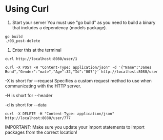 # Using Curl

1. Start your server
You must use "go build" as you need to build a binary that includes a dependency (models package).

```
go build
./03_post-delete
```

1. Enter this at the terminal

```
curl http://localhost:8080/user/1
```

```
curl -X POST -H "Content-Type: application/json" -d '{"Name":"James Bond","Gender":"male","Age":32,"Id":"007"}' http://localhost:8080/user
```

-X is short for --request
Specifies a custom request method to use when communicating with the HTTP server.

-H is short for --header

-d is short for --data


```
curl -X DELETE -H "Content-Type: application/json" http://localhost:8080/user/777
```

IMPORTANT:
Make sure you update your import statements to import packages from the correct location!

